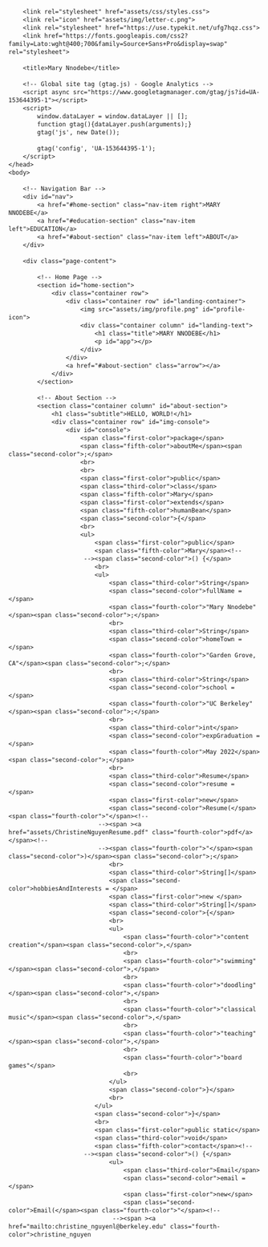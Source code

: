 <!DOCTYPE html>
<html>
	<head>
		<meta charset="utf-8">
		<meta name="viewport" content="width=device-width, initial-scale=0.41, maximum-scale=1" />
		<meta name="description" content="Mary Nnodebe portfolio">
		<meta name="keywords" content="Mary Nnodebe, UC Berkeley">

		<link rel="stylesheet" href="assets/css/styles.css">
		<link rel="icon" href="assets/img/letter-c.png">
		<link rel="stylesheet" href="https://use.typekit.net/ufg7hqz.css">
		<link href="https://fonts.googleapis.com/css2?family=Lato:wght@400;700&family=Source+Sans+Pro&display=swap" rel="stylesheet">

		<title>Mary Nnodebe</title>

		<!-- Global site tag (gtag.js) - Google Analytics -->
		<script async src="https://www.googletagmanager.com/gtag/js?id=UA-153644395-1"></script>
		<script>
			window.dataLayer = window.dataLayer || [];
			function gtag(){dataLayer.push(arguments);}
			gtag('js', new Date());

			gtag('config', 'UA-153644395-1');
		</script>
	</head>
	<body>

		<!-- Navigation Bar -->
		<div id="nav">
			<a href="#home-section" class="nav-item right">MARY NNODEBE</a>
			<a href="#education-section" class="nav-item left">EDUCATION</a>
			<a href="#about-section" class="nav-item left">ABOUT</a>
		</div>

		<div class="page-content">

			<!-- Home Page -->
			<section id="home-section">
				<div class="container row">
					<div class="container row" id="landing-container">
						<img src="assets/img/profile.png" id="profile-icon">
						<div class="container column" id="landing-text">
							<h1 class="title">MARY NNODEBE</h1>
							<p id="app"></p>
						</div>
					</div>
					<a href="#about-section" class="arrow"></a>
				</div>
			</section>

			<!-- About Section -->
			<section class="container column" id="about-section">
				<h1 class="subtitle">HELLO, WORLD!</h1>
				<div class="container row" id="img-console">
					<div id="console">
						<span class="first-color">package</span>
						<span class="fifth-color">aboutMe</span><span class="second-color">;</span>
						<br>
						<br>
						<span class="first-color">public</span>
						<span class="third-color">class</span>
						<span class="fifth-color">Mary</span>
						<span class="first-color">extends</span>
						<span class="fifth-color">humanBean</span>
						<span class="second-color">{</span>
						<br>
						<ul>
							<span class="first-color">public</span>
							<span class="fifth-color">Mary</span><!-- 
						 --><span class="second-color">() {</span>
							<br>
							<ul>
								<span class="third-color">String</span>
								<span class="second-color">fullName = </span>
								<span class="fourth-color">"Mary Nnodebe"</span><span class="second-color">;</span>
								<br>
								<span class="third-color">String</span>
								<span class="second-color">homeTown = </span>
								<span class="fourth-color">"Garden Grove, CA"</span><span class="second-color">;</span>
								<br>
								<span class="third-color">String</span>
								<span class="second-color">school = </span>
								<span class="fourth-color">"UC Berkeley"</span><span class="second-color">;</span>
								<br>
								<span class="third-color">int</span>
								<span class="second-color">expGraduation = </span>
								<span class="fourth-color">May 2022</span><span class="second-color">;</span>
								<br>
								<span class="third-color">Resume</span>
								<span class="second-color">resume = </span>
								<span class="first-color">new</span>
								<span class="second-color">Resume(</span><span class="fourth-color">"</span><!-- 
							 --><span ><a href="assets/ChristineNguyenResume.pdf" class="fourth-color">pdf</a></span><!-- 
							 --><span class="fourth-color">"</span><span class="second-color">)</span><span class="second-color">;</span>
								<br>
								<span class="third-color">String[]</span>
								<span class="second-color">hobbiesAndInterests = </span>
								<span class="first-color">new </span>
								<span class="third-color">String[]</span>
								<span class="second-color">{</span>
								<br>
								<ul>
									<span class="fourth-color">"content creation"</span><span class="second-color">,</span>
									<br>
									<span class="fourth-color">"swimming"</span><span class="second-color">,</span>
									<br>
									<span class="fourth-color">"doodling"</span><span class="second-color">,</span>
									<br>
									<span class="fourth-color">"classical music"</span><span class="second-color">,</span>
									<br>
									<span class="fourth-color">"teaching"</span><span class="second-color">,</span>
									<br>
									<span class="fourth-color">"board games"</span>
									<br>
								</ul>
								<span class="second-color">}</span>
								<br>
							</ul>
							<span class="second-color">}</span>
							<br>
							<span class="first-color">public static</span>
							<span class="third-color">void</span>
							<span class="fifth-color">contact</span><!-- 
						 --><span class="second-color">() {</span>
								<ul>
									<span class="third-color">Email</span>
									<span class="second-color">email = </span>
									<span class="first-color">new</span>
									<span class="second-color">Email(</span><span class="fourth-color">"</span><!-- 
								 --><span ><a href="mailto:christine_nguyenl@berkeley.edu" class="fourth-color">christine_nguyen
